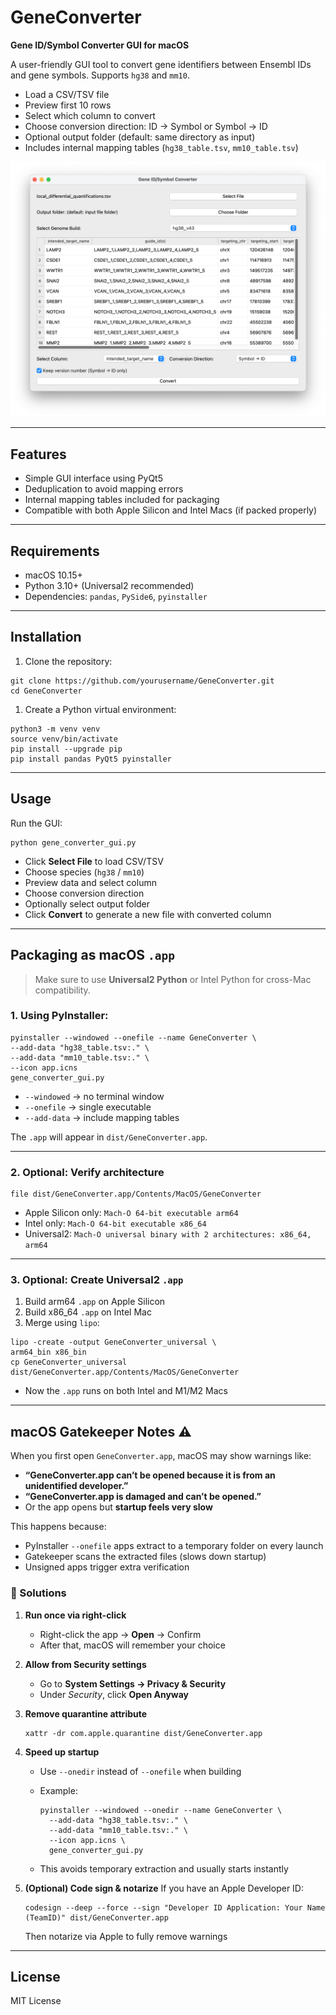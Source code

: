 # GeneConverter

**Gene ID/Symbol Converter GUI for macOS**

A user-friendly GUI tool to convert gene identifiers between Ensembl IDs and gene symbols. Supports `hg38` and `mm10`.

- Load a CSV/TSV file
- Preview first 10 rows
- Select which column to convert
- Choose conversion direction: ID → Symbol or Symbol → ID
- Optional output folder (default: same directory as input)
- Includes internal mapping tables (`hg38_table.tsv`, `mm10_table.tsv`)

![GUI](https://raw.githubusercontent.com/zhaoshuoxp/GeneConverter/refs/heads/main//screenshot.png)



------

## Features

- Simple GUI interface using PyQt5
- Deduplication to avoid mapping errors
- Internal mapping tables included for packaging
- Compatible with both Apple Silicon and Intel Macs (if packed properly)

------

## Requirements

- macOS 10.15+
- Python 3.10+ (Universal2 recommended)
- Dependencies: `pandas`, `PySide6`, `pyinstaller`

------

## Installation

1. Clone the repository:

```
git clone https://github.com/yourusername/GeneConverter.git
cd GeneConverter
```

1. Create a Python virtual environment:

```
python3 -m venv venv
source venv/bin/activate
pip install --upgrade pip
pip install pandas PyQt5 pyinstaller
```

------

## Usage

Run the GUI:

```
python gene_converter_gui.py
```

- Click **Select File** to load CSV/TSV
- Choose species (`hg38` / `mm10`)
- Preview data and select column
- Choose conversion direction
- Optionally select output folder
- Click **Convert** to generate a new file with converted column

------

## Packaging as macOS `.app`

> Make sure to use **Universal2 Python** or Intel Python for cross-Mac compatibility.

### 1. Using PyInstaller:

```
pyinstaller --windowed --onefile --name GeneConverter \
--add-data "hg38_table.tsv:." \
--add-data "mm10_table.tsv:." \
--icon app.icns
gene_converter_gui.py
```

- `--windowed` → no terminal window
- `--onefile` → single executable
- `--add-data` → include mapping tables

The `.app` will appear in `dist/GeneConverter.app`.

------

### 2. Optional: Verify architecture

```
file dist/GeneConverter.app/Contents/MacOS/GeneConverter
```

- Apple Silicon only: `Mach-O 64-bit executable arm64`
- Intel only: `Mach-O 64-bit executable x86_64`
- Universal2: `Mach-O universal binary with 2 architectures: x86_64, arm64`

------

### 3. Optional: Create Universal2 `.app`

1. Build arm64 `.app` on Apple Silicon
2. Build x86_64 `.app` on Intel Mac
3. Merge using `lipo`:

```
lipo -create -output GeneConverter_universal \
arm64_bin x86_bin
cp GeneConverter_universal dist/GeneConverter.app/Contents/MacOS/GeneConverter
```

- Now the `.app` runs on both Intel and M1/M2 Macs

------

## macOS Gatekeeper Notes ⚠️

When you first open `GeneConverter.app`, macOS may show warnings like:

- **“GeneConverter.app can’t be opened because it is from an unidentified developer.”**
- **“GeneConverter.app is damaged and can’t be opened.”**
- Or the app opens but **startup feels very slow**

This happens because:

- PyInstaller `--onefile` apps extract to a temporary folder on every launch
- Gatekeeper scans the extracted files (slows down startup)
- Unsigned apps trigger extra verification

### 🔑 Solutions

1. **Run once via right-click**

   - Right-click the app → **Open** → Confirm
   - After that, macOS will remember your choice

2. **Allow from Security settings**

   - Go to **System Settings → Privacy & Security**
   - Under *Security*, click **Open Anyway**

3. **Remove quarantine attribute**

   ```
   xattr -dr com.apple.quarantine dist/GeneConverter.app
   ```

4. **Speed up startup**

   - Use `--onedir` instead of `--onefile` when building

   - Example:

     ```
     pyinstaller --windowed --onedir --name GeneConverter \
       --add-data "hg38_table.tsv:." \
       --add-data "mm10_table.tsv:." \
       --icon app.icns \
       gene_converter_gui.py
     ```

   - This avoids temporary extraction and usually starts instantly

5. **(Optional) Code sign & notarize**
   If you have an Apple Developer ID:

   ```
   codesign --deep --force --sign "Developer ID Application: Your Name (TeamID)" dist/GeneConverter.app
   ```

   Then notarize via Apple to fully remove warnings

------

## License

MIT License